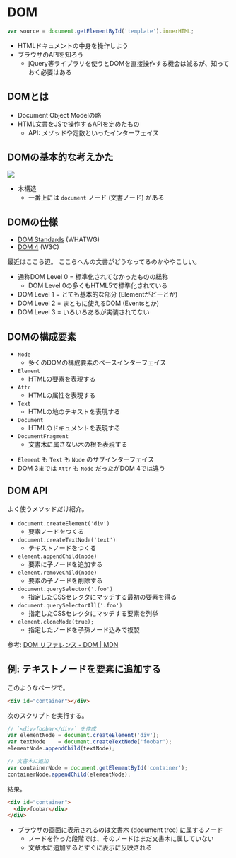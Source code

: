 DOM
================================================================

```javascript
var source = document.getElementById('template').innerHTML;
```

* HTMLドキュメントの中身を操作しよう
* ブラウザのAPIを知ろう
  * jQuery等ライブラリを使うとDOMを直接操作する機会は減るが、知っておく必要はある


## DOMとは

* Document Object Modelの略
* HTML文書をJSで操作するAPIを定めたもの
  * API: メソッドや定数といったインターフェイス


## DOMの基本的な考えかた

![](http://cdn-ak.f.st-hatena.com/images/fotolife/c/cho45/20100721/20100721183313.png)

* 木構造
  * 一番上には `document` ノード (文書ノード) がある


## DOMの仕様

* [DOM Standards](http://dom.spec.whatwg.org/) (WHATWG)
* [DOM 4](http://www.w3.org/TR/dom/) (W3C)

最近はここら辺。 ここらへんの文書がどうなってるのかややこしい。

* 通称DOM Level 0 =  標準化されてなかったものの総称
  * DOM Level 0の多くもHTML5で標準化されている
* DOM Level 1 = とても基本的な部分 (Elementがどーとか)
* DOM Level 2 = まともに使えるDOM (Eventsとか)
* DOM Level 3 = いろいろあるが実装されてない


## DOMの構成要素

* `Node`
  * 多くのDOMの構成要素のベースインターフェイス
* `Element`
  * HTMLの要素を表現する
* `Attr`
  * HTMLの属性を表現する
* `Text`
  * HTMLの地のテキストを表現する
* `Document`
  * HTMLのドキュメントを表現する
* `DocumentFragment`
  * 文書木に属さない木の根を表現する

- `Element` も `Text` も `Node` のサブインターフェイス
- DOM 3までは `Attr` も `Node` だったがDOM 4では違う


## DOM API

よく使うメソッドだけ紹介。

* `document.createElement('div')`
  * 要素ノードをつくる
* `document.createTextNode('text')`
  * テキストノードをつくる
* `element.appendChild(node)`
  * 要素に子ノードを追加する
* `element.removeChild(node)`
  * 要素の子ノードを削除する
* `document.querySelector('.foo')`
  * 指定したCSSセレクタにマッチする最初の要素を得る
* `document.querySelectorAll('.foo')`
  * 指定したCSSセレクタにマッチする要素を列挙
* `element.cloneNode(true);`
  * 指定したノードを子孫ノード込みで複製

参考: [DOM リファレンス - DOM | MDN](https://developer.mozilla.org/ja/docs/DOM/DOM_Reference)


## 例: テキストノードを要素に追加する

このようなページで。
```html
<div id="container"></div>
```

次のスクリプトを実行する。
```javascript
// `<div>foobar</div>` を作成
var elementNode = document.createElement('div');
var textNode    = document.createTextNode('foobar');
elementNode.appendChild(textNode);

// 文書木に追加
var containerNode = document.getElementById('container');
containerNode.appendChild(elementNode);
```

結果。

```html
<div id="container">
  <div>foobar</div>
</div>
```

- ブラウザの画面に表示されるのは文書木 (document tree) に属するノード
  - ノードを作った段階では、そのノードはまだ文書木に属していない
  - 文章木に追加するとすぐに表示に反映される
